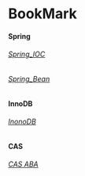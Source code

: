 # BookMark
#### Spring
###### [Spring_IOC](https://github.com/aryout/BookMark/blob/master/Spring_IOC.md)
###### [Spring_Bean](https://github.com/aryout/BookMark/blob/master/Spring_Bean.md)

#### InnoDB
###### [InonoDB](https://github.com/aryout/BookMark/blob/master/InnoDB.md)

#### CAS
###### [CAS ABA](https://github.com/aryout/BookMark/blob/master/CAS.md)

